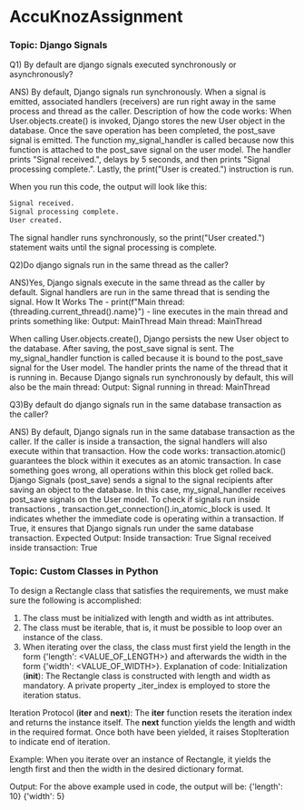 # AccuKnozAssignment
### Topic: Django Signals
Q1) By default are django signals executed synchronously or asynchronously?

ANS) By default, Django signals run synchronously. When a signal is emitted, associated handlers (receivers) are run right away in the same process and thread as the caller.
Description of how the code works:
When User.objects.create() is invoked, Django stores the new User object in the database.
Once the save operation has been completed, the post_save signal is emitted. The function my_signal_handler is called because now this function is attached to the post_save signal on the user model.
The handler prints "Signal received.", delays by 5 seconds, and then prints "Signal processing complete.".
Lastly, the print("User is created.") instruction is run.

When you run this code, the output will look like this:
```bash
Signal received.
Signal processing complete.
User created.
```
The signal handler runs synchronously, so the print("User created.") statement waits until the signal processing is complete.

Q2)Do django signals run in the same thread as the caller?

ANS)Yes, Django signals execute in the same thread as the caller by default. Signal handlers are run in the same thread that is sending the signal.
How It Works
The - print(f"Main thread: {threading.current_thread().name}") - line executes in the main thread and prints something like:
Output:
MainThread
Main thread: MainThread

When calling User.objects.create(), Django persists the new User object to the database. After saving, the post_save signal is sent.
The my_signal_handler function is called because it is bound to the post_save signal for the User model. The handler prints the name of the thread that it is running in. 
Because Django signals run synchronously by default, this will also be the main thread:
Output:
Signal running in thread: MainThread

Q3)By default do django signals run in the same database transaction as the caller?

ANS) By default, Django signals run in the same database transaction as the caller. If the caller is inside a transaction, the signal handlers will also execute within that transaction.
How the code works:
transaction.atomic() guarantees the block within it executes as an atomic transaction. In case something goes wrong, all operations within this block get rolled back.
Django Signals (post_save) sends a signal to the signal recipients after saving an object to the database.
In this case, my_signal_handler receives post_save signals on the User model.
To check if signals run inside transactions , transaction.get_connection().in_atomic_block is used. It indicates whether the immediate code is operating within a transaction.
If True, it ensures that Django signals run under the same database transaction.
Expected Output:
Inside transaction: True
Signal received inside transaction: True

### Topic: Custom Classes in Python

To design a Rectangle class that satisfies the requirements, we must make sure the following is accomplished:
1. The class must be initialized with length and width as int attributes.
2. The class must be iterable, that is, it must be possible to loop over an instance of the class.
3. When iterating over the class, the class must first yield the length in the form {'length': <VALUE_OF_LENGTH>} and afterwards the width in the form {'width': <VALUE_OF_WIDTH>}.
Explanation of code:
Initialization (__init__):
The Rectangle class is constructed with length and width as mandatory.
A private property _iter_index is employed to store the iteration status.

Iteration Protocol (__iter__ and __next__):
The __iter__ function resets the iteration index and returns the instance itself.
The __next__ function yields the length and width in the required format. Once both have been yielded, it raises StopIteration to indicate end of iteration.

Example:
When you iterate over an instance of Rectangle, it yields the length first and then the width in the desired dictionary format.

Output:
For the above example used in code, the output will be:
{'length': 10}
{'width': 5}
